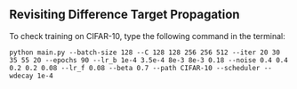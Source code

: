 ## Revisiting Difference Target Propagation

To check training on CIFAR-10, type the following command in the terminal:

```
python main.py --batch-size 128 --C 128 128 256 256 512 --iter 20 30 35 55 20 --epochs 90 --lr_b 1e-4 3.5e-4 8e-3 8e-3 0.18 --noise 0.4 0.4 0.2 0.2 0.08 --lr_f 0.08 --beta 0.7 --path CIFAR-10 --scheduler --wdecay 1e-4
```
